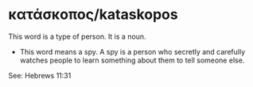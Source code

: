 # κατάσκοπος/kataskopos
This word is a type of person. It is a noun.
* This word means a spy. A spy is a person who secretly and carefully watches people to learn something about them to tell someone else.

See: Hebrews 11:31
